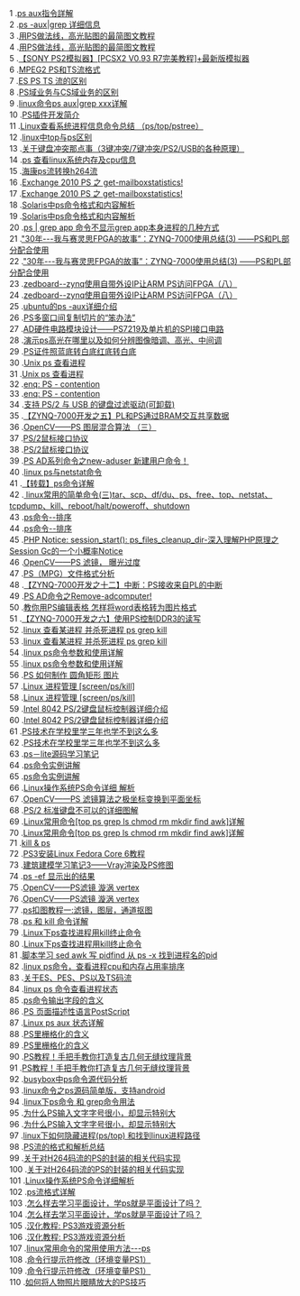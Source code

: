 1 .[ps aux指令詳解](http://blog.csdn.net/hanner_cheung/article/details/6081440?locationNum=3&fps=1)  
2 .[ps -aux|grep 详细信息](http://blog.csdn.net/chen861201/article/details/6980677?locationNum=10&fps=1)  
3 .[用PS做法线，高光贴图的最简图文教程](http://blog.csdn.net/pizi0475/article/details/7936121?locationNum=6&fps=1)  
4 .[用PS做法线，高光贴图的最简图文教程](http://blog.csdn.net/pizi0475/article/details/7936121?locationNum=1&fps=1)  
5 .[【SONY PS2模拟器】[PCSX2 V0.93 R7完美教程]+最新版模拟器](http://blog.csdn.net/acgnit/article/details/1930399?locationNum=12&fps=1)  
6 .[MPEG2 PS和TS流格式](http://blog.csdn.net/alangdangjia/article/details/9495193?locationNum=13&fps=1)  
7 .[ES PS TS 流的区别](http://blog.csdn.net/hadise/article/details/6747366?locationNum=7&fps=1)  
8 .[PS域业务与CS域业务的区别](http://blog.csdn.net/wxlinwzl/article/details/7071189?locationNum=4&fps=1)  
9 .[linux命令ps aux|grep xxx详解](http://blog.csdn.net/dream2009gd/article/details/8887597?locationNum=9&fps=1)  
10 .[PS插件开发简介](http://blog.csdn.net/jize00/article/details/8638056?locationNum=13&fps=1)  
11 .[Linux查看系统进程信息命令总结 （ps/top/pstree）](http://blog.csdn.net/longerzone/article/details/8015941?locationNum=7&fps=1)  
12 .[linux中top与ps区别](http://blog.csdn.net/momoajd/article/details/6890530?locationNum=2&fps=1)  
13 .[关于键盘冲突那点事（3键冲突/7键冲突/PS2/USB的各种原理）](http://blog.csdn.net/setflvet/article/details/7001646?locationNum=15&fps=1)  
14 .[ps 查看linux系统内存及cpu信息](http://blog.csdn.net/shangzhiliang_2008/article/details/8510037?locationNum=8&fps=1)  
15 .[海康ps流转换h264流](http://blog.csdn.net/occupy8/article/details/39288035?locationNum=6&fps=1)  
16 .[Exchange 2010 PS 之 get-mailboxstatistics!](http://blog.csdn.net/fogyisland2000/article/details/51535998?locationNum=8&fps=1)  
17 .[Exchange 2010 PS 之 get-mailboxstatistics!](http://blog.csdn.net/fogyisland2000/article/details/51535998?locationNum=9&fps=1)  
18 .[Solaris中ps命令格式和内容解析](http://blog.csdn.net/magicbreaker/article/details/2078693?locationNum=15&fps=1)  
19 .[Solaris中ps命令格式和内容解析](http://blog.csdn.net/magicbreaker/article/details/2078693?locationNum=4&fps=1)  
20 .[ps | grep app 命令不显示grep app本身进程的几种方式](http://blog.csdn.net/hailangamy/article/details/7165194?locationNum=1&fps=1)  
21 .["30年---我与赛灵思FPGA的故事”：ZYNQ-7000使用总结(3) ——PS和PL部分配合使用](http://blog.csdn.net/luoqindong/article/details/42968723?locationNum=7&fps=1)  
22 .["30年---我与赛灵思FPGA的故事”：ZYNQ-7000使用总结(3) ——PS和PL部分配合使用](http://blog.csdn.net/luoqindong/article/details/42968723?locationNum=6&fps=1)  
23 .[zedboard--zynq使用自带外设IP让ARM PS访问FPGA（八）](http://blog.csdn.net/xzyfeixiang/article/details/11818549?locationNum=3&fps=1)  
24 .[zedboard--zynq使用自带外设IP让ARM PS访问FPGA（八）](http://blog.csdn.net/xzyfeixiang/article/details/11818549?locationNum=11&fps=1)  
25 .[ubuntu的ps -aux详细介绍](http://blog.csdn.net/congqingbin/article/details/7676704?locationNum=11&fps=1)  
26 .[PS多窗口间复制切片的“笨办法”](http://blog.csdn.net/CaiKanXP/article/details/39966085?locationNum=12&fps=1)  
27 .[AD硬件电路模块设计——PS7219及单片机的SPI接口电路](http://blog.csdn.net/Ammon_Zhang/article/details/51264898?locationNum=1&fps=1)  
28 .[演示ps高光在哪里以及如何分辨图像暗调、高光、中间调](http://blog.csdn.net/yang3wei/article/details/8041974?locationNum=6&fps=1)  
29 .[PS证件照蓝底转白底红底转白底](http://blog.csdn.net/novofly/article/details/9037871?locationNum=3&fps=1)  
30 .[Unix ps 查看进程](http://blog.csdn.net/colddie/article/details/7236439?locationNum=14&fps=1)  
31 .[Unix ps 查看进程](http://blog.csdn.net/colddie/article/details/7236439?locationNum=10&fps=1)  
32 .[enq: PS - contention](http://blog.csdn.net/lwei_998/article/details/6052539?locationNum=2&fps=1)  
33 .[enq: PS - contention](http://blog.csdn.net/lwei_998/article/details/6052539?locationNum=9&fps=1)  
34 .[支持 PS/2 与 USB 的键盘过滤驱动(可卸载)](http://blog.csdn.net/caozhenyu/article/details/9240685?locationNum=15&fps=1)  
35 .[【ZYNQ-7000开发之五】PL和PS通过BRAM交互共享数据](http://blog.csdn.net/RZJMPB/article/details/50365915?locationNum=6&fps=1)  
36 .[OpenCV——PS 图层混合算法 （三）](http://blog.csdn.net/shinian1987/article/details/37913937?locationNum=11&fps=1)  
37 .[PS/2鼠标接口协议](http://blog.csdn.net/ant2013/article/details/15378195?locationNum=15&fps=1)  
38 .[PS/2鼠标接口协议](http://blog.csdn.net/ant2013/article/details/15378195?locationNum=14&fps=1)  
39 .[PS AD系列命令之new-aduser 新建用户命令！](http://blog.csdn.net/fogyisland2000/article/details/48393153?locationNum=14&fps=1)  
40 .[linux ps与netstat命令](http://blog.csdn.net/kunatnet/article/details/25748327?locationNum=5&fps=1)  
41 .[【转载】ps命令详解](http://blog.csdn.net/ohmygirl/article/details/8601568?locationNum=9&fps=1)  
42 .[ linux常用的简单命令(三)tar、scp、df/du、ps、free、top、netstat、tcpdump、kill、reboot/halt/poweroff、shutdown ](http://blog.csdn.net/derpvailzhangfan/article/details/5445820?locationNum=12&fps=1)  
43 .[ps命令--排序](http://blog.csdn.net/lmy4710/article/details/8680763?locationNum=3&fps=1)  
44 .[ps命令--排序](http://blog.csdn.net/lmy4710/article/details/8680763?locationNum=5&fps=1)  
45 .[PHP Notice: session_start(): ps_files_cleanup_dir-深入理解PHP原理之Session Gc的一个小概率Notice](http://blog.csdn.net/Blocksom/article/details/6743524?locationNum=2&fps=1)  
46 .[OpenCV——PS 滤镜， 曝光过度](http://blog.csdn.net/shinian1987/article/details/40402141?locationNum=4&fps=1)  
47 .[PS（MPG）文件格式分析](http://blog.csdn.net/lxmnet123/article/details/11826999?locationNum=1&fps=1)  
48 .[【ZYNQ-7000开发之十二】中断：PS接收来自PL的中断](http://blog.csdn.net/RZJMPB/article/details/50736918?locationNum=7&fps=1)  
49 .[PS AD命令之Remove-adcomputer!](http://blog.csdn.net/fogyisland2000/article/details/48488927?locationNum=10&fps=1)  
50 .[教你用PS编辑表格 怎样将word表格转为图片格式](http://blog.csdn.net/jiary5201314/article/details/38173921?locationNum=11&fps=1)  
51 .[【ZYNQ-7000开发之六】使用PS控制DDR3的读写](http://blog.csdn.net/RZJMPB/article/details/50402484?locationNum=4&fps=1)  
52 .[linux 查看某进程 并杀死进程 ps grep kill](http://blog.csdn.net/beyondlpf/article/details/8065070?locationNum=2&fps=1)  
53 .[linux 查看某进程 并杀死进程 ps grep kill](http://blog.csdn.net/beyondlpf/article/details/8065070?locationNum=11&fps=1)  
54 .[linux ps命令参数和使用详解](http://blog.csdn.net/hytfly/article/details/8350984?locationNum=14&fps=1)  
55 .[linux ps命令参数和使用详解](http://blog.csdn.net/hytfly/article/details/8350984?locationNum=3&fps=1)  
56 .[PS 如何制作   圆角矩形   图片](http://blog.csdn.net/zhibudefeng/article/details/8992606?locationNum=14&fps=1)  
57 .[Linux 进程管理 [screen/ps/kill]](http://blog.csdn.net/shyrat/article/details/6783551?locationNum=1&fps=1)  
58 .[Linux 进程管理 [screen/ps/kill]](http://blog.csdn.net/shyrat/article/details/6783551?locationNum=8&fps=1)  
59 .[Intel 8042 PS/2键盘鼠标控制器详细介绍](http://blog.csdn.net/liuhuahan/article/details/22848689?locationNum=9&fps=1)  
60 .[Intel 8042 PS/2键盘鼠标控制器详细介绍](http://blog.csdn.net/liuhuahan/article/details/22848689?locationNum=14&fps=1)  
61 .[PS技术在学校里学三年也学不到这么多](http://blog.csdn.net/tommyjsj/article/details/7522278?locationNum=15&fps=1)  
62 .[PS技术在学校里学三年也学不到这么多](http://blog.csdn.net/tommyjsj/article/details/7522278?locationNum=5&fps=1)  
63 .[ps－lite源码学习笔记](http://blog.csdn.net/u010333076/article/details/46649149?locationNum=4&fps=1)  
64 .[ps命令实例讲解](http://blog.csdn.net/wei801004/article/details/4712138?locationNum=11&fps=1)  
65 .[ps命令实例讲解](http://blog.csdn.net/wei801004/article/details/4712138?locationNum=15&fps=1)  
66 .[Linux操作系统PS命令详细 解析](http://blog.csdn.net/whyhonest/article/details/8168203?locationNum=5&fps=1)  
67 .[OpenCV——PS 滤镜算法之极坐标变换到平面坐标](http://blog.csdn.net/shinian1987/article/details/42361687?locationNum=8&fps=1)  
68 .[PS/2 标准键盘不可以的详细图解](http://blog.csdn.net/qq_34837137/article/details/52293218?locationNum=13&fps=1)  
69 .[Linux常用命令[top ps grep ls chmod rm mkdir find awk]详解](http://blog.csdn.net/k3110004966/article/details/15815843?locationNum=3&fps=1)  
70 .[Linux常用命令[top ps grep ls chmod rm mkdir find awk]详解](http://blog.csdn.net/k3110004966/article/details/15815843?locationNum=14&fps=1)  
71 .[kill & ps ](http://blog.csdn.net/politefish/article/details/5158916?locationNum=7&fps=1)  
72 .[PS3安装Linux Fedora Core 6教程](http://blog.csdn.net/NewMap/article/details/1872892?locationNum=5&fps=1)  
73 .[建筑建模学习笔记3——Vray渲染及PS修图](http://blog.csdn.net/fengshuiyue/article/details/47614383?locationNum=8&fps=1)  
74 .[ps -ef 显示出的结果](http://blog.csdn.net/shenwansan_gz/article/details/30479995?locationNum=5&fps=1)  
75 .[OpenCV——PS滤镜 漩涡 vertex](http://blog.csdn.net/shinian1987/article/details/42395527?locationNum=9&fps=1)  
76 .[OpenCV——PS滤镜 漩涡 vertex](http://blog.csdn.net/shinian1987/article/details/42395527?locationNum=10&fps=1)  
77 .[ps扣图教程一:滤镜，图层，通道抠图](http://blog.csdn.net/ysydao/article/details/7599886?locationNum=2&fps=1)  
78 .[ps 和 kill 命令详解](http://blog.csdn.net/duguduchong/article/details/8782113?locationNum=13&fps=1)  
79 .[Linux下ps查找进程用kill终止命令](http://blog.csdn.net/nemo2011/article/details/7512362?locationNum=15&fps=1)  
80 .[Linux下ps查找进程用kill终止命令](http://blog.csdn.net/nemo2011/article/details/7512362?locationNum=4&fps=1)  
81 .[脚本学习 sed awk 写 pidfind 从 ps -x 找到进程名的pid](http://blog.csdn.net/zzfree54/article/details/41734603?locationNum=7&fps=1)  
82 .[linux ps命令，查看进程cpu和内存占用率排序](http://blog.csdn.net/zhuoxiong/article/details/9137651?locationNum=10&fps=1)  
83 .[关于ES、PES、PS以及TS码流](http://blog.csdn.net/tomisaboy/article/details/44198585?locationNum=2&fps=1)  
84 .[linux ps 命令查看进程状态](http://blog.csdn.net/zygzzp/article/details/45533219?locationNum=1&fps=1)  
85 .[ps命令输出字段的含义](http://blog.csdn.net/qinglu000/article/details/21970243?locationNum=13&fps=1)  
86 .[PS 页面描述性语言PostScript](http://blog.csdn.net/sakawa_x/article/details/40109947?locationNum=2&fps=1)  
87 .[Linux ps aux 状态详解](http://blog.csdn.net/me10zyl/article/details/38087321?locationNum=2&fps=1)  
88 .[PS里栅格化的含义](http://blog.csdn.net/pkubird/article/details/51983651?locationNum=12&fps=1)  
89 .[PS里栅格化的含义](http://blog.csdn.net/pkubird/article/details/51983651?locationNum=4&fps=1)  
90 .[PS教程！手把手教你打造复古几何无缝纹理背景](http://blog.csdn.net/vanessary2016/article/details/51163666?locationNum=6&fps=1)  
91 .[PS教程！手把手教你打造复古几何无缝纹理背景](http://blog.csdn.net/vanessary2016/article/details/51163666?locationNum=12&fps=1)  
92 .[busybox中ps命令源代码分析](http://blog.csdn.net/luckywang1103/article/details/52131845?locationNum=1&fps=1)  
93 .[linux命令之ps源码简单版，支持android](http://blog.csdn.net/earbao/article/details/51275705?locationNum=4&fps=1)  
94 .[linux下ps命令 和 grep命令用法](http://blog.csdn.net/dufufd/article/details/52020925?locationNum=5&fps=1)  
95 .[为什么PS输入文字字号很小，却显示特别大](http://blog.csdn.net/lishimin1012/article/details/49717155?locationNum=3&fps=1)  
96 .[为什么PS输入文字字号很小，却显示特别大](http://blog.csdn.net/lishimin1012/article/details/49717155?locationNum=10&fps=1)  
97 .[linux下如何隐藏进程(ps/top) 和找到linux进程路径](http://blog.csdn.net/sinat_31974173/article/details/50514986?locationNum=12&fps=1)  
98 .[PS流的格式和解析总结](http://blog.csdn.net/u012519333/article/details/53208767?locationNum=11&fps=1)  
99 .[关于对H264码流的PS的封装的相关代码实现](http://blog.csdn.net/zhangrui_fslib_org/article/details/52353264?locationNum=7&fps=1)  
100 .[关于对H264码流的PS的封装的相关代码实现](http://blog.csdn.net/zhangrui_fslib_org/article/details/52353264?locationNum=13&fps=1)  
101 .[Linux操作系统PS命令详细解析](http://blog.csdn.net/wlzx120/article/details/38404223?locationNum=8&fps=1)  
102 .[ps流格式详解](http://blog.csdn.net/huangyifei_1111/article/details/51037752?locationNum=8&fps=1)  
103 .[怎么样去学习平面设计，学ps就是平面设计了吗？](http://blog.csdn.net/sinat_36154345/article/details/52557401?locationNum=12&fps=1)  
104 .[怎么样去学习平面设计，学ps就是平面设计了吗？](http://blog.csdn.net/sinat_36154345/article/details/52557401?locationNum=9&fps=1)  
105 .[汉化教程: PS3游戏资源分析](http://blog.csdn.net/u014563989/article/details/53235866?locationNum=5&fps=1)  
106 .[汉化教程: PS3游戏资源分析](http://blog.csdn.net/u014563989/article/details/53235866?locationNum=6&fps=1)  
107 .[linux常用命令的常用使用方法---ps](http://blog.csdn.net/ZX714311728/article/details/53954352?locationNum=3&fps=1)  
108 .[命令行提示符修改（环境变量PS1）](http://blog.csdn.net/sinat_36184075/article/details/53447784?locationNum=10&fps=1)  
109 .[命令行提示符修改（环境变量PS1）](http://blog.csdn.net/sinat_36184075/article/details/53447784?locationNum=1&fps=1)  
110 .[如何将人物照片眼睛放大的PS技巧](http://blog.csdn.net/miao0967020148/article/details/54381313?locationNum=13&fps=1)  
